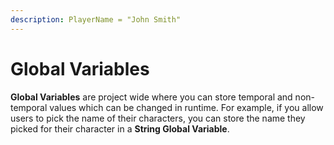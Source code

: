 ```yaml
---
description: PlayerName = "John Smith"
---
```


# Global Variables

**Global Variables** are project wide where you can store temporal and non-temporal values which can be changed in runtime. For example, if you allow users to pick the name of their characters, you can store the name they picked for their character in a **String Global Variable**.



